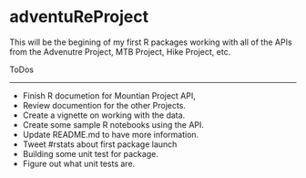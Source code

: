 # adventuReProject

This will be the begining of my first R packages working with all of the APIs from the Advenutre Project, MTB Project, Hike Project, etc.

ToDos
___
- Finish R documetion for Mountian Project API,
- Review documention for the other Projects.
- Create a vignette on working with the data.
- Create some sample R notebooks using the API.
- Update README.md to have more information.
- Tweet #rstats about first package launch
- Building some unit test for package.
- Figure out what unit tests are. 
